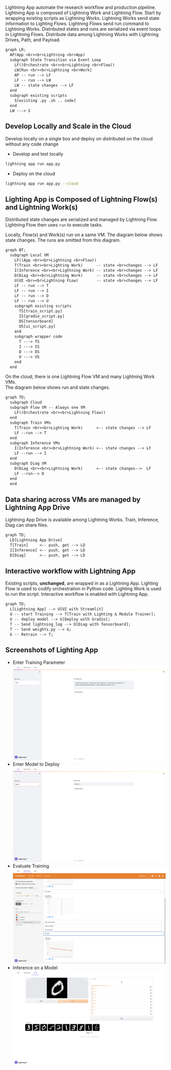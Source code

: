 Lightning App automate the research workflow and production pipeline.
Lightning App is composed of Lightning Work and Lightning Flow.
Start by wrapping existing scripts as Lightning Works.
Lightning Works send state information to Lighting Flows.
Lightning Flows send run command to Lightning Works.
Distributed states and runs are serialized via event loops in Lightning Flows.
Distribute data among Lightning Works with Lightning Drives, Path, and Payload.

```mermaid
graph LR;
  AP(App <br><br>Lightning <br>App)
  subgraph State Transition via Event Loop
    LF((Orchestrate <br><br>Lightning <br>Flow))
    LW[Run <br><br>Lightning <br>Work]
    AP -- run --> LF
    LF -- run --> LW
    LW -- state changes --> LF
  end  
  subgraph existing scripts
    S[existing .py .sh .. code]
  end
  LW ---> S
```

## Develop Locally and Scale in the Cloud

Develop locally on a single box and deploy on distributed on the cloud without any code change
  
- Develop and test locally
```bash
lightning app run app.py
```
- Deploy on the cloud

```bash
lightning app run app.py --cloud
```

## Lighting App is Composed of Lightning Flow(s) and Lightning Work(s)

Distributed state changes are serialized and managed by Lightning Flow.  
Lightning Flow then uses `run` to execute tasks.

Locally, Flow(s) and Work(s) run on a same VM.
The diagram below shows state changes.
The runs are omitted from this diagram.

```mermaid
graph BT;
  subgraph Local VM
    LF((App <br><br>Lightning <br>Flow))
    T(Train <br><br>Lighting Work)      -- state <br>changes --> LF
    I(Inference <br><br>Lightning Work) -- state <br>changes --> LF
    D(Diag <br><br>Lightning Work)      -- state <br>changes --> LF
    U(UI <br><br>Lightning FLow)        -- state <br>changes --> LF  
    LF -- run --> T
    LF -- run --> I
    LF -- run --> D 
    LF -- run --> U 
    subgraph existing scripts
      TS[train_script.py]
      IS[gradio_script.py]
      DS[tensorboard]
      US[ui_script.py]
    end
    subgraph wrapper code
      T ---> TS
      I ---> IS
      D ---> DS
      U ---> US  
    end
  end
```

On the cloud, there is one Lightning Flow VM and many Lightning Work VMs.  
The diagram below shows run and state changes.

```mermaid
graph TD;
  subgraph Cloud
  subgraph Flow VM -- Always one VM
    LF((Orchestrate <br><br>Lightning Flow))
  end
  subgraph Train VMs
    T(Train <br><br>Lighting Work)      <-- state changes --> LF
    LF --run --> T
  end
  subgraph Inference VMs
    I(Inference <br><br>Lightning Work) <-- state changes --> LF
    LF --run --> I
  end
  subgraph Diag VM  
    D(Diag <br><br>Lightning Work)      <-- state changes-->  LF
    LF --run--> D
  end
  end
```

## Data sharing across VMs are managed by Lightning App Drive

Lightning App Drive is available among Lightning Works.
Train, Inference, Diag can share files.

```mermaid
graph TD;
  LD[Lightning App Drive]
  T[Train]     <-- push, get --> LD 
  I[Inference] <-- push, get --> LD
  D[Diag]      <-- push, get --> LD
```

## Interactive workflow with Lightning App
Existing scripts, **unchanged**, are wrapped in as a Lightning App.
Lighting Flow is used to codify orchestration in Python code.
Lighting Work is used to run the script. 
Interactive workflow is enabled with Lightning App.

```mermaid
graph TD;
  L[Lightning App] --> U[UI with Streamlit]
  U -- start Training --> T[Train with Lighting & Module Trainer];
  U -- deploy model --> G[Deploy with Gradio];
  T -- Send lightning_log --> D[Diag with Tensorboard];
  T -- Send weights.py --> G;
  G -- Retrain --> T;
```

## Screenshots of Lighting App

- Enter Training Parameter
![Train](./assets/../static/train.png)
- Enter Model to Deploy
![Deploy](./assets/../static/deploy.png)
- Evaluate Training
![Diag](./assets/../static/diag.png)
- Inference on a Model
![Inference](./assets/../static/inference.png)
